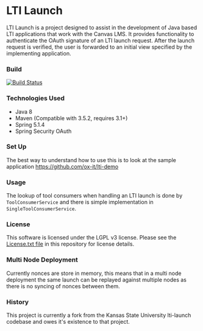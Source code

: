 # LTI Launch

LTI Launch is a project designed to assist in the development of Java based LTI applications that work with the Canvas LMS. It provides functionality to authenticate the OAuth signature of an LTI launch request. After the launch request is verified, the user is forwarded to an initial view specified by the implementing application.

### Build

[![Build Status](https://travis-ci.org/buckett/lti-launch.svg?branch=master)](https://travis-ci.org/buckett/lti-launch)

### Technologies Used
- Java 8
- Maven (Compatible with 3.5.2, requires 3.1+)
- Spring 5.1.4
- Spring Security OAuth

### Set Up

The best way to understand how to use this is to look at the sample application https://github.com/ox-it/lti-demo

### Usage

The lookup of tool consumers when handling an LTI launch is done by `ToolConsumerService` and there is simple
implementation in `SingleToolConsumerService`.


### License
This software is licensed under the LGPL v3 license. Please see the [License.txt file](License.txt) in this repository for license details.

### Multi Node Deployment
Currently nonces are store in memory, this means that in a multi node deployment the same launch can be replayed against multiple nodes as there is no syncing of nonces between them.

### History
This project is currently a fork from the Kansas State University lti-launch codebase and owes it's existence to that project.


